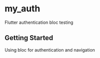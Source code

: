 # my_auth

Flutter authentication bloc testing

## Getting Started

Using bloc for authentication and navigation
